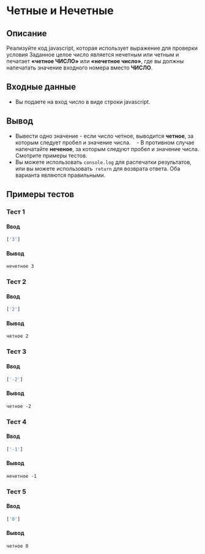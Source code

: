 # Четные и Нечетные

## Описание
Реализуйте код javascript, которая использует выражение для проверки условия
Заданное целое число является нечетным или четным и печатает **«четное ЧИСЛО»** или **«нечетное число»**, где вы должны напечатать значение входного номера вместо **ЧИСЛО**.

## Входные данные
- Вы подаете на вход число в виде строки javascript.

## Вывод
- Вывести одно значение - если число четное, выводится **четное**, за которым следует пробел и значение числа.
   - В противном случае напечатайте **неченое**, за которым следуют пробел и значение числа. Смотрите примеры тестов.
- Вы можете использовать `console.log` для распечатки результатов, или вы можете использовать` return` для возврата ответа. Оба варианта являются правильными.

## Примеры тестов

### Тест 1

#### Ввод
```js
['3']
```

#### Вывод
```
нечетное 3
```

### Тест 2

#### Ввод
```js
['2']
```

#### Вывод
```
четное 2
```

### Тест 3

#### Ввод
```js
['-2']
```

#### Вывод
```
четное -2
```

### Тест 4

#### Ввод
```js
['-1']
```

#### Вывод
```
нечетное -1
```

### Тест 5

#### Ввод
```js
['0']
```

#### Вывод
```
четное 0
```
